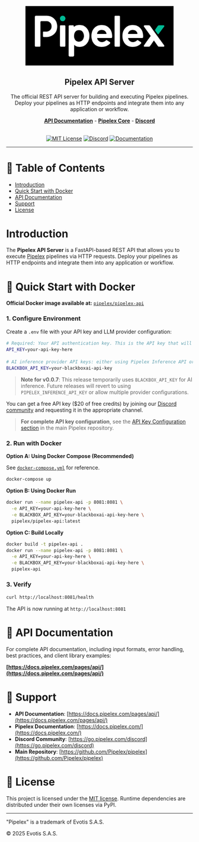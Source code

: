 <div align="center">
  <a href="https://www.pipelex.com/"><img src="https://raw.githubusercontent.com/Pipelex/pipelex/main/.github/assets/logo.png" alt="Pipelex Logo" width="400" style="max-width: 100%; height: auto;"></a>

  <h2 align="center">Pipelex API Server</h2>

The official REST API server for building and executing Pipelex pipelines. Deploy your pipelines as HTTP endpoints and integrate them into any application or workflow.

  <div>
    <a href="https://docs.pipelex.com/pages/api/"><strong>API Documentation</strong></a> -
    <a href="https://github.com/Pipelex/pipelex"><strong>Pipelex Core</strong></a> -
    <a href="https://go.pipelex.com/discord"><strong>Discord</strong></a>
  </div>
  <br/>

  <p align="center">
    <a href="LICENSE"><img src="https://img.shields.io/badge/License-MIT-blue.svg" alt="MIT License"></a>
    <a href="https://go.pipelex.com/discord"><img src="https://img.shields.io/badge/Discord-5865F2?logo=discord&logoColor=white" alt="Discord"></a>
    <a href="https://docs.pipelex.com/"><img src="https://img.shields.io/badge/Docs-03bb95?logo=read-the-docs&logoColor=white&style=flat" alt="Documentation"></a>
  </p>
</div>

---

# 📑 Table of Contents

- [Introduction](#introduction)
- [Quick Start with Docker](#-quick-start-with-docker)
- [API Documentation](#-api-documentation)
- [Support](#-support)
- [License](#-license)

# Introduction

The **Pipelex API Server** is a FastAPI-based REST API that allows you to execute [Pipelex](https://github.com/Pipelex/pipelex) pipelines via HTTP requests. Deploy your pipelines as HTTP endpoints and integrate them into any application or workflow.

# 🚀 Quick Start with Docker

**Official Docker image available at:** [`pipelex/pipelex-api`](https://hub.docker.com/r/pipelex/pipelex-api)

### 1. Configure Environment

Create a `.env` file with your API key and LLM provider configuration:

```bash
# Required: Your API authentication key. This is the API key that will be required to access the API.
API_KEY=your-api-key-here

# AI inference provider API keys: either using Pipelex Inference API or your own API key(s) (see configuration below)
BLACKBOX_API_KEY=your-blackboxai-api-key
```

> **Note for v0.0.7**: This release temporarily uses `BLACKBOX_API_KEY` for AI inference. Future releases will revert to using `PIPELEX_INFERENCE_API_KEY` or allow multiple provider configurations.

You can get a free API key ($20 of free credits) by joining our [Discord community](https://go.pipelex.com/discord) and requesting it in the appropriate channel.

> **For complete API key configuration**, see the [API Key Configuration section](https://github.com/Pipelex/pipelex#api-key-configuration) in the main Pipelex repository.

### 2. Run with Docker

**Option A: Using Docker Compose (Recommended)**

See [`docker-compose.yml`](docker-compose.yml) for reference.

```bash
docker-compose up
```

**Option B: Using Docker Run**

```bash
docker run --name pipelex-api -p 8081:8081 \
  -e API_KEY=your-api-key-here \
  -e BLACKBOX_API_KEY=your-blackboxai-api-key-here \
  pipelex/pipelex-api:latest
```

**Option C: Build Locally**

```bash
docker build -t pipelex-api .
docker run --name pipelex-api -p 8081:8081 \
  -e API_KEY=your-api-key-here \
  -e BLACKBOX_API_KEY=your-blackboxai-api-key-here \
  pipelex-api
```

### 3. Verify

```bash
curl http://localhost:8081/health
```

The API is now running at `http://localhost:8081`

# 📖 API Documentation

For complete API documentation, including input formats, error handling, best practices, and client library examples:

**[https://docs.pipelex.com/pages/api/](https://docs.pipelex.com/pages/api/)**

# 💬 Support

- **API Documentation**: [https://docs.pipelex.com/pages/api/](https://docs.pipelex.com/pages/api/)
- **Pipelex Documentation**: [https://docs.pipelex.com/](https://docs.pipelex.com/)
- **Discord Community**: [https://go.pipelex.com/discord](https://go.pipelex.com/discord)
- **Main Repository**: [https://github.com/Pipelex/pipelex](https://github.com/Pipelex/pipelex)

# 📝 License

This project is licensed under the [MIT license](LICENSE). Runtime dependencies are distributed under their own licenses via PyPI.

---

"Pipelex" is a trademark of Evotis S.A.S.

© 2025 Evotis S.A.S.

